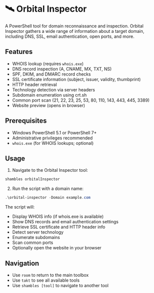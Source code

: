 # 🛰️ Orbital Inspector

A PowerShell tool for domain reconnaissance and inspection. Orbital Inspector gathers a wide range of information about a target domain, including DNS, SSL, email authentication, open ports, and more.

## Features

- WHOIS lookup (requires `whois.exe`)
- DNS record inspection (A, CNAME, MX, TXT, NS)
- SPF, DKIM, and DMARC record checks
- SSL certificate information (subject, issuer, validity, thumbprint)
- HTTP header retrieval
- Technology detection via server headers
- Subdomain enumeration using crt.sh
- Common port scan (21, 22, 23, 25, 53, 80, 110, 143, 443, 445, 3389)
- Website preview (opens in browser)

## Prerequisites

- Windows PowerShell 5.1 or PowerShell 7+
- Administrative privileges recommended
- `whois.exe` (for WHOIS lookups; optional)

## Usage

1. Navigate to the Orbital Inspector tool:
```powershell
shambles orbitalInspector
```

2. Run the script with a domain name:
```powershell
.\orbital-inspector -Domain example.com
```

The script will:
- Display WHOIS info (if whois.exe is available)
- Show DNS records and email authentication settings
- Retrieve SSL certificate and HTTP header info
- Detect server technology
- Enumerate subdomains
- Scan common ports
- Optionally open the website in your browser

## Navigation

- Use `room` to return to the main toolbox
- Use `takt` to see all available tools
- Use `shambles [tool]` to navigate to another tool 